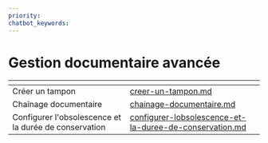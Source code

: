```yaml
---
priority: 
chatbot_keywords: 
---
```


# Gestion documentaire avancée

<table data-view="cards"><thead><tr><th></th><th data-hidden data-card-target data-type="content-ref"></th></tr></thead><tbody><tr><td>Créer un tampon</td><td><a href="creer-un-tampon.md">creer-un-tampon.md</a></td></tr><tr><td>Chaînage documentaire</td><td><a href="chainage-documentaire.md">chainage-documentaire.md</a></td></tr><tr><td>Configurer l'obsolescence et la durée de conservation</td><td><a href="configurer-lobsolescence-et-la-duree-de-conservation.md">configurer-lobsolescence-et-la-duree-de-conservation.md</a></td></tr></tbody></table>
